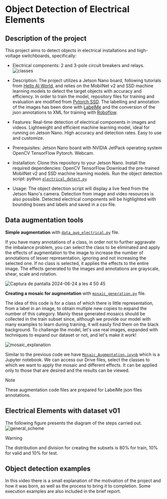 
# Object Detection of Electrical Elements
## Description of the project
This project aims to detect objects in electrical installations and high-voltage switchboards, specifically:

* Electrical components: 2 and 3-pole circuit breakers and relays.
![classes](https://github.com/XaVaMi/Object-Detection-Electrical-Elements/assets/173626888/991b5212-f5de-472a-899b-36f28bbd6af4)

* Description:
The project utilizes a Jetson Nano board, following tutorials from [Hello AI World](https://github.com/dusty-nv/jetson-inference), and relies on the MobilNet v2 and SSD machine learning models to detect the target objects with accuracy and efficiency. In order to train the model, repository files for training and evaluation are modified from [Pytorch SSD](https://github.com/qfgaohao/pytorch-ssd). The labelling and annotation of the images has been done with [LabelMe](https://github.com/labelmeai/labelme) and the conversion of the json annotations to XML for training with [Roboflow](https://roboflow.com/convert/labelbox-json-to-pascal-voc-xml).

* Features:
Real-time detection of electrical components in images and videos.
Lightweight and efficient machine learning model, ideal for running on Jetson Nano.
High accuracy and detection rates.
Easy to use and customize.

* Prerequisites:
Jetson Nano board with
NVIDIA JetPack operating system
OpenCV
TensorFlow
Pytorch. Webcam.

* Installation:
Clone this repository to your Jetson Nano.
Install the required dependencies:
OpenCV
TensorFlow
Download the pre-trained MobilNet v2 and SSD machine learning models.
Run the object detection script: python [`electrical_detect.py`]()

* Usage:
The object detection script will display a live feed from the Jetson Nano's camera.
Detection from image and video resources is also possible.
Detected electrical components will be highlighted with bounding boxes and labels and saved in a csv file.

## Data augmentation tools
**Simple augmentation** with
[`data_aug_electrical.py`](https://github.com/XaVaMi/Object-Detection-Electrical-Elements/blob/main/Data%20augmentation%20tools/data_aug_electrical.py) file. 

If you have many annotations of a class, in order not to further aggravate the imbalance problem, you can select the class to be eliminated and apply the effects of augmentation to the image to increase the number of annotations of lesser representation, ignoring and not increasing the selected one. If no class is selected, it applies the effects to the entire image. The effects generated to the images and annotations are grayscale, shear, scale and rotation.

![Captura de pantalla 2024-06-24 a les 4 50 45](https://github.com/XaVaMi/Object-Detection-Electrical-Elements/assets/173626888/7c12a6bf-ed1d-41a8-bd62-a67846f3de6c)

**Creating a mosaic for augmentation** with 
[`mosaic_generation.py`](https://github.com/XaVaMi/Object-Detection-Electrical-Elements/blob/main/Data%20augmentation%20tools/mosaic_generation.py) file. 

The idea of ​​this code is for a class of which there is little representation, from a label in an image, to obtain multiple new copies to expand the number of this category. Mainly these generated mosaics should be collected in the train subset since, although we provide our model with many examples to learn during training, it will easily find them on the black background. To challenge the model, let's use real images, expanded with techniques to expand our dataset or not, and let's make it work!

![mosaic_explanation](https://github.com/XaVaMi/Object-Detection-Electrical-Elements/assets/173626888/a2795105-a41f-44d6-be4d-efdb34a8be3a)

Similar to the previous code we have [`Mosaic_Augmentation.ipynb`](https://github.com/XaVaMi/Object-Detection-Electrical-Elements/blob/main/Data%20augmentation%20tools/Mosaic_Augmentation.ipynb) which is a Jupyter notebook. We can access our Drive files, select the classes to which we want to apply the mosaic and different effects. It can be applied only to those that are desired and the results can be viewed.

> [!NOTE]
> These augmentation code files are prepared for LabelMe json files annotations.

## Electrical Elements with dataset v01
The following figure presents the diagram of the steps carried out.
![general_scheme](https://github.com/XaVaMi/Object-Detection-Electrical-Elements/assets/173626888/6625cdb9-a129-44cc-a067-30e8cbd35698)

> [!WARNING]
> The distribution and division for creating the subsets is 80% for train, 10% for valid and 10% for test.

## Object detection examples
In this video there is a small explanation of the motivation of the project and how it was born, as well as the process to bring it to completion. Some execution examples are also included in the brief report.

